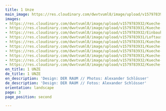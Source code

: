 ```yaml
---
title: 1 Unze
main_image: https://res.cloudinary.com/dwvtvuml8/image/upload/v1579783932/Kueche-Mittelblock-Messing-Einbauschrank-Loft_ixi4ji.jpg
images:
- https://res.cloudinary.com/dwvtvuml8/image/upload/v1579783932/Kueche-Mittelblock-Messing-Einbauschrank-Loft_ixi4ji.jpg
- https://res.cloudinary.com/dwvtvuml8/image/upload/v1579783931/Kueche-Kochinsel-Einbauschrank-Loft-schwarz_f0nzpy.jpg
- https://res.cloudinary.com/dwvtvuml8/image/upload/v1579783932/Einbaukueche-Mittelblock-Messing-Einbauschrank-Loft_uqeym5.jpg
- https://res.cloudinary.com/dwvtvuml8/image/upload/v1579783931/Loftausbau-Kueche-Wohnzimmer_o8glik.jpg
- https://res.cloudinary.com/dwvtvuml8/image/upload/v1579783931/Kueche-Loft-Mittelblock-Messing-Einbauschrank_pg0hjq.jpg
- https://res.cloudinary.com/dwvtvuml8/image/upload/v1579783931/Kueche-Mittelblock-Arbeitsplatte_iejwt5.jpg
- https://res.cloudinary.com/dwvtvuml8/image/upload/v1579783931/Kueche-Schubkasten-Auszug-Eiche-Holz_chufvm.jpg
- https://res.cloudinary.com/dwvtvuml8/image/upload/v1579783931/Kueche-Schubladen-Auszug-Eiche-Holz_mhr1ci.jpg
- https://res.cloudinary.com/dwvtvuml8/image/upload/v1579783932/Kueche-schwarz-Rueckwand-Einbauschrank_npxfwb.jpg
- https://res.cloudinary.com/dwvtvuml8/image/upload/v1579783932/Kueche-Kochinsel-Gold-Messing-Einbauschrank-Loft_iarblh.jpg
en_title: 1 UNZE
de_title: 1 UNZE
en_description: 'Design: DER RAUM // Photos: Alexander Schlösser'
de_description: 'Design: DER RAUM // Fotos: Alexander Schlösser'
orientation: landscape
page: 3
page_position: second

---
```

